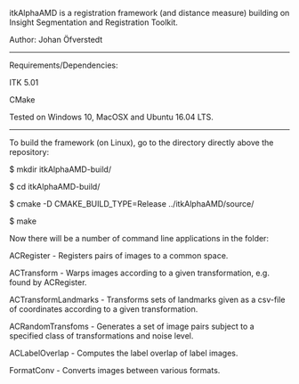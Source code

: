 
itkAlphaAMD is a registration framework (and distance measure) building on Insight Segmentation and Registration Toolkit.

Author: Johan Öfverstedt

- - -

Requirements/Dependencies:

ITK 5.01

CMake

Tested on Windows 10, MacOSX and Ubuntu 16.04 LTS.

- - -

To build the framework (on Linux), go to the directory directly above the repository:

$ mkdir itkAlphaAMD-build/

$ cd itkAlphaAMD-build/

$ cmake -D CMAKE_BUILD_TYPE=Release ../itkAlphaAMD/source/

$ make

Now there will be a number of command line applications in the folder:

ACRegister - Registers pairs of images to a common space.

ACTransform - Warps images according to a given transformation, e.g. found by ACRegister.

ACTransformLandmarks - Transforms sets of landmarks given as a csv-file of coordinates according to a given transformation.

ACRandomTransfoms - Generates a set of image pairs subject to a specified class of transformations and noise level.

ACLabelOverlap - Computes the label overlap of label images.

FormatConv - Converts images between various formats.



